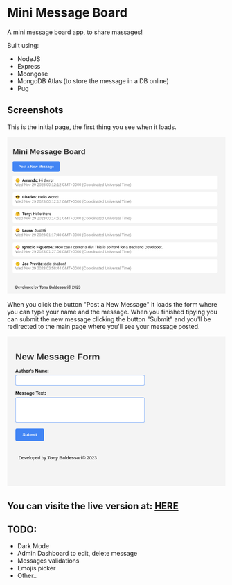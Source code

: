 # Mini Message Board

A mini message board app, to share massages!

Built using: 
* NodeJS
* Express
* Moongose
* MongoDB Atlas (to store the message in a DB online)
* Pug

## Screenshots

This is the initial page, the first thing you see when it loads.

![Message Board](/public/images/msg01.png)

When you click the button "Post a New Message" it loads the form where you can type your name and the message. 
When you finished tipying you can submit the new message clicking the button "Submit" and you'll be redirected
to the main page where you'll see your message posted.

![Submit a new Message](/public/images/msg02.png)

## You can visite the live version at: [HERE](https://elegant-pullover-cod.cyclic.app/)

## TODO:
* Dark Mode
* Admin Dashboard to edit, delete message
* Messages validations
* Emojis picker
* Other..
